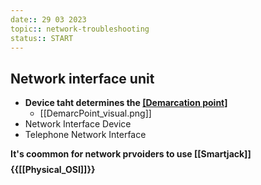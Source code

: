 ```yaml
---
date:: 29 03 2023
topic:: network-troubleshooting
status:: START
---
```

## Network interface unit 
- **Device taht determines the [[Demarcation point]](Demarc)**
	- [[DemarcPoint_visual.png]]
- Network Interface Device 
- Telephone Network Interface

**It's coommon for network prvoiders to use [[Smartjack]]**
$$ $$
**{{[[Physical_OSI]]}}**